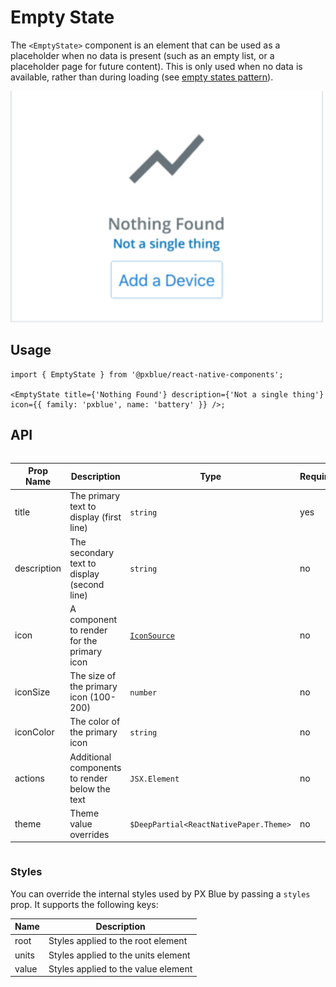 # Empty State

The `<EmptyState>` component is an element that can be used as a placeholder when no data is present (such as an empty list, or a placeholder page for future content). This is only used when no data is available, rather than during loading (see [empty states pattern](https://pxblue.github.io/patterns/empty-states)).

<img width="500" alt="Empty state with all props" src="./images/emptyState.png">

## Usage

```tsx
import { EmptyState } from '@pxblue/react-native-components';

<EmptyState title={'Nothing Found'} description={'Not a single thing'} icon={{ family: 'pxblue', name: 'battery' }} />;
```

## API

<div style="overflow: auto">

| Prop Name   | Description                                    | Type                                   | Required | Default |
| ----------- | ---------------------------------------------- | -------------------------------------- | -------- | ------- |
| title       | The primary text to display (first line)       | `string`                               | yes      |         |
| description | The secondary text to display (second line)    | `string`                               | no       |         |
| icon        | A component to render for the primary icon     | [`IconSource`](./Icons.md)             | no       |         |
| iconSize    | The size of the primary icon (100-200)         | `number`                               | no       | 100     |
| iconColor   | The color of the primary icon                  | `string`                               | no       | `text`  |
| actions     | Additional components to render below the text | `JSX.Element`                          | no       |         |
| theme       | Theme value overrides                          | `$DeepPartial<ReactNativePaper.Theme>` | no       |         |

</div>

### Styles

You can override the internal styles used by PX Blue by passing a `styles` prop. It supports the following keys:

| Name  | Description                         |
| ----- | ----------------------------------- |
| root  | Styles applied to the root element  |
| units | Styles applied to the units element |
| value | Styles applied to the value element |
